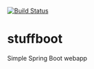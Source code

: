 [![Build Status](https://travis-ci.com/tmplcl/stuffboot.svg?branch=master)](https://travis-ci.com/tmplcl/stuffboot)

# stuffboot
Simple Spring Boot webapp
